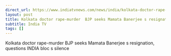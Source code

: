 ```yaml
---
direct_url: https://www.indiatvnews.com/news/india/kolkata-doctor-rape-murder-bjp-seeks-mamata-banerjee-resignation-questions-india-bloc-silence-west-bengal-horror-rg-kar-hospital-latest-updates-2024-08-16-947248
layout: post
title: Kolkata doctor rape-murder  BJP seeks Mamata Banerjee s resignation, questions INDIA bloc s silence
subtitle: India TV
tags: []
---
```


Kolkata doctor rape-murder  BJP seeks Mamata Banerjee s resignation, questions INDIA bloc s silence
